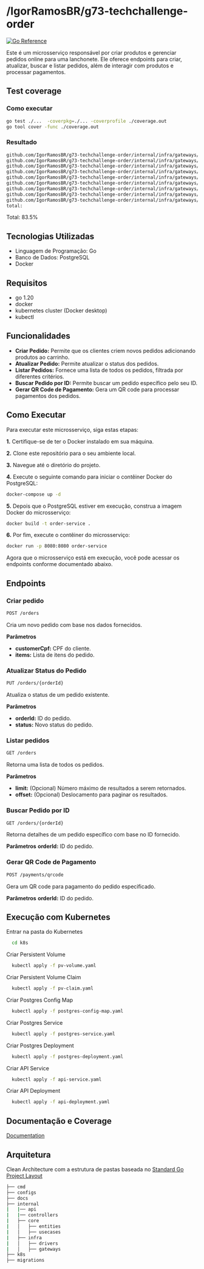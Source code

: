 # /IgorRamosBR/g73-techchallenge-order

[![Go Reference](https://pkg.go.dev/badge/golang.org/x/example.svg)](https://pkg.go.dev/golang.org/x/example)

Este é um microsserviço responsável por criar produtos e gerenciar pedidos online para uma lanchonete. Ele oferece endpoints para criar, atualizar, buscar e listar pedidos, além de interagir com produtos e processar pagamentos.

## Test coverage

### Como executar
``` bash
go test ./...  -coverpkg=./... -coverprofile ./coverage.out
go tool cover -func ./coverage.out
```

### Resultado
```bash
github.com/IgorRamosBR/g73-techchallenge-order/internal/infra/gateways/payment_client.go:21:                NewPaymentClient                100.0%
github.com/IgorRamosBR/g73-techchallenge-order/internal/infra/gateways/payment_client.go:28:                GeneratePaymentQRCode           92.9%
github.com/IgorRamosBR/g73-techchallenge-order/internal/infra/gateways/product_repository.go:25:            NewProductRepositoryGateway     100.0%
github.com/IgorRamosBR/g73-techchallenge-order/internal/infra/gateways/product_repository.go:31:            FindAllProducts                 100.0%
github.com/IgorRamosBR/g73-techchallenge-order/internal/infra/gateways/product_repository.go:43:            FindProductsByCategory          100.0%
github.com/IgorRamosBR/g73-techchallenge-order/internal/infra/gateways/product_repository.go:55:            FindProductById                 100.0%
github.com/IgorRamosBR/g73-techchallenge-order/internal/infra/gateways/product_repository.go:65:            SaveProduct                     100.0%
github.com/IgorRamosBR/g73-techchallenge-order/internal/infra/gateways/product_repository.go:77:            UpdateProduct                   100.0%
github.com/IgorRamosBR/g73-techchallenge-order/internal/infra/gateways/product_repository.go:98:            DeleteProduct                   100.0%
total:                                                                                          (statements)                    83.5%
```

Total: 83.5%

## Tecnologias Utilizadas

- Linguagem de Programação: Go
- Banco de Dados: PostgreSQL
- Docker



## Requisitos

- go 1.20
- docker
- kubernetes cluster (Docker desktop)
- kubectl



## Funcionalidades
- **Criar Pedido:** Permite que os clientes criem novos pedidos adicionando produtos ao carrinho.
- **Atualizar Pedido:** Permite atualizar o status dos pedidos.
- **Listar Pedidos:** Fornece uma lista de todos os pedidos, filtrada por diferentes critérios.
- **Buscar Pedido por ID:** Permite buscar um pedido específico pelo seu ID.
- **Gerar QR Code de Pagamento:** Gera um QR code para processar pagamentos dos pedidos.



## Como Executar
Para executar este microsserviço, siga estas etapas:

**1.** Certifique-se de ter o Docker instalado em sua máquina.

**2.** Clone este repositório para o seu ambiente local.

**3.** Navegue até o diretório do projeto.

**4.** Execute o seguinte comando para iniciar o contêiner Docker do PostgreSQL:

```bash
docker-compose up -d
```

**5.** Depois que o PostgreSQL estiver em execução, construa a imagem Docker do microsserviço:

```bash
docker build -t order-service .
```

**6.** Por fim, execute o contêiner do microsserviço:

```bash
docker run -p 8080:8080 order-service
```

Agora que o microsserviço está em execução, você pode acessar os endpoints conforme documentado abaixo.



## Endpoints

### Criar pedido

```bash
POST /orders
```

Cria um novo pedido com base nos dados fornecidos.

**Parâmetros**
- **customerCpf:** CPF do cliente.
- **items:** Lista de itens do pedido.

### Atualizar Status do Pedido

```bash
PUT /orders/{orderId}
```

Atualiza o status de um pedido existente.

**Parâmetros**
- **orderId:** ID do pedido.
- **status:** Novo status do pedido.

### Listar pedidos

```bash
GET /orders
```

Retorna uma lista de todos os pedidos.

**Parâmetros**
- **limit:** (Opcional) Número máximo de resultados a serem retornados.
- **offset:** (Opcional) Deslocamento para paginar os resultados.

### Buscar Pedido por ID

```bash
GET /orders/{orderId}
```

Retorna detalhes de um pedido específico com base no ID fornecido.

**Parâmetros**
**orderId:** ID do pedido.

### Gerar QR Code de Pagamento

```bash
POST /payments/qrcode
```

Gera um QR code para pagamento do pedido especificado.

**Parâmetros**
**orderId:** ID do pedido.


## Execução com Kubernetes

Entrar na pasta do Kubernetes
```bash
  cd k8s
```

Criar Persistent Volume
```bash
  kubectl apply -f pv-volume.yaml
```

Criar Persistent Volume Claim
```bash
  kubectl apply -f pv-claim.yaml
```

Criar Postgres Config Map
```bash
  kubectl apply -f postgres-config-map.yaml
```

Criar Postgres Service
```bash
  kubectl apply -f postgres-service.yaml
```

Criar Postgres Deployment
```bash
  kubectl apply -f postgres-deployment.yaml
```

Criar API Service
```bash
  kubectl apply -f api-service.yaml
```

Criar API Deployment
```bash
  kubectl apply -f api-deployment.yaml
```

## Documentação e Coverage
[Documentation](https://github.com/IgorRamosBR/IgorRamosBR/g73-techchallenge-order/tree/master/docs)


## Arquitetura
Clean Architecture com a estrutura de pastas baseada no [Standard Go Project Layout](https://github.com/golang-standards/project-layout#go-directories) 

```bash
├── cmd
├── configs
├── docs
├── internal
|   |── api
|   |── controllers
|   ├── core
|   │   ├── entities
|   │   ├── usecases
|   ├── infra
|   │   ├── drivers
|   │   ├── gateways
├── k8s
├── migrations
```
